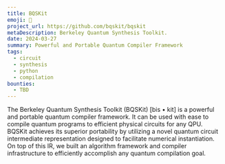 ```yaml
---
title: BQSKit
emoji: 🍪
project_url: https://github.com/bqskit/bqskit
metaDescription: Berkeley Quantum Synthesis Toolkit.
date: 2024-03-27
summary: Powerful and Portable Quantum Compiler Framework
tags:
  - circuit
  - synthesis
  - python
  - compilation
bounties:
  - TBD
---
```


The Berkeley Quantum Synthesis Toolkit (BQSKit) [bis • kit] is a powerful and portable quantum compiler framework. It can be used with ease to compile quantum programs to efficient physical circuits for any QPU. BQSKit achieves its superior portability by utilizing a novel quantum circuit intermediate representation designed to facilitate numerical instantiation. On top of this IR, we built an algorithm framework and compiler infrastructure to efficiently accomplish any quantum compilation goal.
